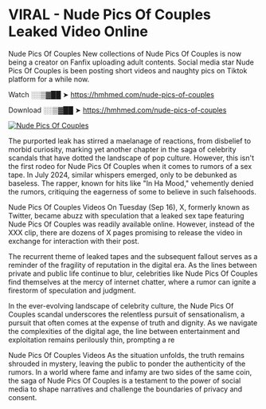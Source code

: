 # VIRAL - Nude Pics Of Couples Leaked Video Online

Nude Pics Of Couples New collections of Nude Pics Of Couples is now being a creator on Fanfix uploading adult contents. Social media star Nude Pics Of Couples is been posting short videos and naughty pics on Tiktok platform for a while now.

Watch ░░▒▓██ ➤ https://hmhmed.com/nude-pics-of-couples

Download ░░▒▓██ ➤ https://hmhmed.com/nude-pics-of-couples

[![Nude Pics Of Couples](https://i.imgur.com/dJHk4Zq.gif)](https://hmhmed.com/nude-pics-of-couples)

The purported leak has stirred a maelanage of reactions, from disbelief to morbid curiosity, marking yet another chapter in the saga of celebrity scandals that have dotted the landscape of pop culture. However, this isn't the first rodeo for Nude Pics Of Couples when it comes to rumors of a sex tape. In July 2024, similar whispers emerged, only to be debunked as baseless. The rapper, known for hits like "In Ha Mood," vehemently denied the rumors, critiquing the eagerness of some to believe in such falsehoods.

Nude Pics Of Couples Videos
On Tuesday (Sep 16), X, formerly known as Twitter, became abuzz with speculation that a leaked sex tape featuring Nude Pics Of Couples was readily available online. However, instead of the XXX clip, there are dozens of X pages promising to release the video in exchange for interaction with their post.

The recurrent theme of leaked tapes and the subsequent fallout serves as a reminder of the fragility of reputation in the digital era. As the lines between private and public life continue to blur, celebrities like Nude Pics Of Couples find themselves at the mercy of internet chatter, where a rumor can ignite a firestorm of speculation and judgment.

In the ever-evolving landscape of celebrity culture, the Nude Pics Of Couples scandal underscores the relentless pursuit of sensationalism, a pursuit that often comes at the expense of truth and dignity. As we navigate the complexities of the digital age, the line between entertainment and exploitation remains perilously thin, prompting a re

Nude Pics Of Couples Videos
As the situation unfolds, the truth remains shrouded in mystery, leaving the public to ponder the authenticity of the rumors. In a world where fame and infamy are two sides of the same coin, the saga of Nude Pics Of Couples is a testament to the power of social media to shape narratives and challenge the boundaries of privacy and consent.